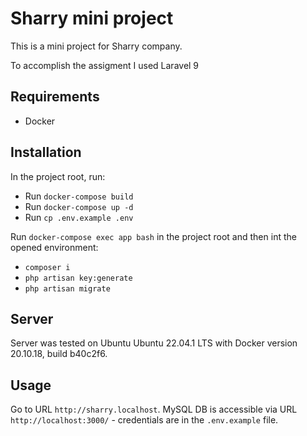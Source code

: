 # Sharry mini project
This is a mini project for Sharry company.

To accomplish the assigment I used Laravel 9

## Requirements
- Docker

## Installation
In the project root, run:
- Run `docker-compose build`
- Run `docker-compose up -d`
- Run `cp .env.example .env`

Run `docker-compose exec app bash` in the project root and then
int the opened environment:
- `composer i`
- `php artisan key:generate`
- `php artisan migrate`

## Server
Server was tested on Ubuntu Ubuntu 22.04.1 LTS with Docker version
20.10.18, build b40c2f6.

## Usage
Go to URL `http://sharry.localhost`. MySQL DB is accessible
via URL `http://localhost:3000/` - credentials are in the
`.env.example` file.
